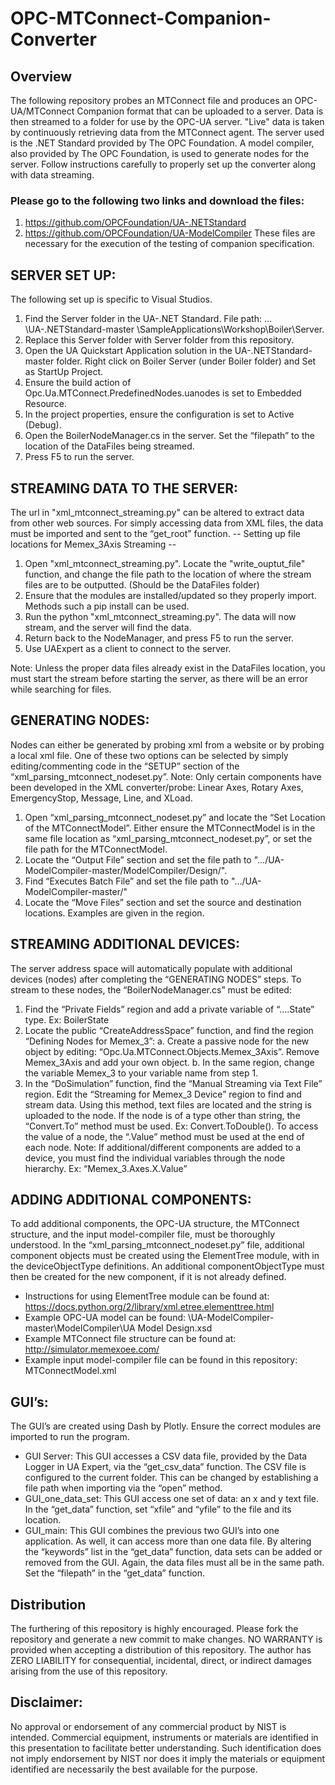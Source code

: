# OPC-MTConnect-Companion-Converter

## Overview
The following repository probes an MTConnect file and produces an OPC-UA/MTConnect Companion format that can be uploaded to a server. Data is then streamed to a folder for use by the OPC-UA server. "Live" data is taken by continuously retrieving data from the MTConnect agent. The server used is the .NET Standard provided by The OPC Foundation. A model compiler, also provided by The OPC Foundation, is used to generate nodes for the server. Follow instructions carefully to properly set up the converter along with data streaming.

### Please go to the following two links and download the files:
1. https://github.com/OPCFoundation/UA-.NETStandard
2. https://github.com/OPCFoundation/UA-ModelCompiler
These files are necessary for the execution of the testing of companion specification.

## SERVER SET UP:
The following set up is specific to Visual Studios.
1.	Find the Server folder in the UA-.NET Standard. File path: …\UA-.NETStandard-master \SampleApplications\Workshop\Boiler\Server. 
2.	Replace this Server folder with Server folder from this repository. 
3.	Open the UA Quickstart Application solution in the UA-.NETStandard-master folder. Right click on Boiler Server (under Boiler folder) and Set as StartUp Project. 
4.	Ensure the build action of Opc.Ua.MTConnect.PredefinedNodes.uanodes is set to Embedded Resource.
5.	In the project properties, ensure the configuration is set to Active (Debug).  
6.	Open the BoilerNodeManager.cs in the server. Set the “filepath” to the location of the DataFiles being streamed. 
7.	Press F5 to run the server.

## STREAMING DATA TO THE SERVER:
The url in "xml_mtconnect_streaming.py" can be altered to extract data from other web sources. For simply accessing data from XML files, the data must be imported and sent to the “get_root” function.
-- Setting up file locations for Memex_3Axis Streaming -- 
1.	Open "xml_mtconnect_streaming.py". Locate the "write_ouptut_file" function, and change the file path to the location of where the stream files are to be outputted. (Should be the DataFiles folder)
2.	Ensure that the modules are installed/updated so they properly import. Methods such a pip install can be used.
3.	Run the python "xml_mtconnect_streaming.py". The data will now stream, and the server will find the data.
4.	Return back to the NodeManager, and press F5 to run the server.
5.	Use UAExpert as a client to connect to the server. 

Note: Unless the proper data files already exist in the DataFiles location, you must start the stream before starting the server, as there will be an error while searching for files. 

## GENERATING NODES:
Nodes can either be generated by probing xml from a website or by probing a local xml file. One of these two options can be selected by simply editing/commenting code in the “SETUP” section of the “xml_parsing_mtconnect_nodeset.py”. 
Note: Only certain components have been developed in the XML converter/probe: Linear Axes, Rotary Axes, EmergencyStop, Message, Line, and XLoad. 
1.	Open “xml_parsing_mtconnect_nodeset.py” and locate the “Set Location of the MTConnectModel”. Either ensure the MTConnectModel is in the same file location as  “xml_parsing_mtconnect_nodeset.py”, or set the file path for the MTConnectModel.
2.	Locate the “Output File” section and set the file path to ".../UA-ModelCompiler-master/ModelCompiler/Design/".
3.	Find “Executes Batch File” and set the file path to ".../UA-ModelCompiler-master/"
4.	Locate the “Move Files” section and set the source and destination locations. Examples are given in the region.

## STREAMING ADDITIONAL DEVICES:
The server address space will automatically populate with additional devices (nodes) after completing the “GENERATING NODES” steps. To stream to these nodes, the “BoilerNodeManager.cs” must be edited:
1.	Find the “Private Fields” region and add a private variable of “….State” type. Ex: BoilerState
2.	Locate the public “CreateAddressSpace” function, and find the region “Defining Nodes for Memex_3”: 
a.	Create a passive node for the new object by editing: “Opc.Ua.MTConnect.Objects.Memex_3Axis”. Remove Memex_3Axis and add your own object. 
b.	In the same region, change the variable Memex_3 to your variable name from step 1. 
3.	In the “DoSimulation” function, find the “Manual Streaming via Text File” region. Edit the “Streaming for Memex_3 Device” region to find and stream data. Using this method, text files are located and the string is uploaded to the node. If the node is of a type other than string, the “Convert.To” method must be used. Ex: Convert.ToDouble(). To access the value of a node, the “.Value” method must be used at the end of each node.
Note: If additional/different components are added to a device, you must find the individual variables through the node hierarchy. Ex: “Memex_3.Axes.X.Value”

## ADDING ADDITIONAL COMPONENTS:
To add additional components, the OPC-UA structure, the MTConnect structure, and the input model-compiler file, must be thoroughly understood. In the “xml_parsing_mtconnect_nodeset.py” file, additional component objects must be created using the ElementTree module, with in the deviceObjectType definitions. An additional componentObjectType must then be created for the new component, if it is not already defined.
-	Instructions for using ElementTree module can be found at: https://docs.python.org/2/library/xml.etree.elementtree.html
-	Example OPC-UA model can be found: \UA-ModelCompiler-master\ModelCompiler\UA Model Design.xsd
-	Example MTConnect file structure can be found at: http://simulator.memexoee.com/
-	Example input model-compiler file can be found in this repository: MTConnectModel.xml

## GUI’s:
The GUI’s are created using Dash by Plotly. Ensure the correct modules are imported to run the program. 
-	GUI Server: This GUI accesses a CSV data file, provided by the Data Logger in UA Expert, via the “get_csv_data” function. The CSV file is configured to the current folder. This can be changed by establishing a file path when importing via the “open” method.
-	GUI_one_data_set: This GUI access one set of data: an x and y text file. In the “get_data” function, set “xfile” and “yfile” to the file and its location.
-	GUI_main: This GUI combines the previous two GUI’s into one application. As well, it can access more than one data file. By altering the “keywords” list in the “get_data” function, data sets can be added or removed from the GUI. Again, the data files must all be in the same path. Set the “filepath” in the “get_data” function.

## Distribution
The furthering of this repository is highly encouraged. Please fork the repository and generate a new commit to make changes. 
NO WARRANTY is provided when accepting a distribution of this repository. The author has ZERO LIABILITY for consequential, incidental, direct, or indirect damages arising from the use of this repository.

## Disclaimer:
  No approval or endorsement of any commercial product by NIST is intended. Commercial equipment, instruments or materials are identified in this presentation to facilitate better understanding.  Such identification does not imply endorsement by NIST nor does it imply the materials or equipment identified are necessarily the best available for the purpose.

